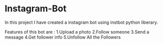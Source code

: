 # Instagram-Bot

In this project I have created a instagram bot using instbot python liberary.

Features of this bot are :
1.Upload a photo
2.Follow someone 
3.Send a message
4.Get follower info 
5.Unfollow All the Followers
